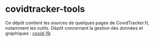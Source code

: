 # covidtracker-tools
Ce dépôt contient les sources de quelques pages de CovidTracker.fr, notamment les outils.
Dépôt concernant la gestion des données et graphiques : [covid-19](https://github.com/rozierguillaume/covid-19).
